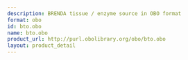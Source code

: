 ```yaml
---
description: BRENDA tissue / enzyme source in OBO format
format: obo
id: bto.obo
name: bto.obo
product_url: http://purl.obolibrary.org/obo/bto.obo
layout: product_detail
---
```

